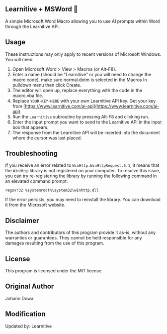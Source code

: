 ## Learnitive + MSWord 🚀
A simple Microsoft Word Macro allowing you to use AI prompts within Word through the Learnitive API. 

## Usage

These instructions may only apply to recent versions of Microsoft Windows.  You will need 

1. Open Microsoft Word > View > Macros (or Alt-F8).
2. Enter a name (should be "Learnitive" or you will need to change the macro code), make sure normal.dotm is selected in the Macros In pulldown menu then click Create.
3. The editor will open up, replace everything with the code in the macro.vba file.
4. Replace `YOUR-KEY-HERE` with your own Learnitive API key. Get your key from [https://www.learnitive.com/ai-api](https://www.learnitive.com/ai-api)
5. Run the `Learnitive` subroutine by pressing Alt-F8 and clicking run. 
6. Enter the input prompt you want to send to the Learnitive API in the input box that appears.
7. The response from the Learnitive API will be inserted into the document where the cursor was last placed.

## Troubleshooting

If you receive an error related to `WinHttp.WinHttpRequest.5.1`, it means that the `WinHttp` library is not registered on your computer. To resolve this issue, you can try re-registering the library by running the following command in an elevated command prompt:

```
regsvr32 %systemroot%\system32\winhttp.dll
```

If the error persists, you may need to reinstall the library. You can download it from the Microsoft website.

## Disclaimer
The authors and contributors of this program provide it as-is, without any warranties or guarantees. They cannot be held responsible for any damages resulting from the use of this program.

## License
This program is licensed under the MIT license.

## Original Author
Johann Dowa

## Modification
Updated by: Learnitive
